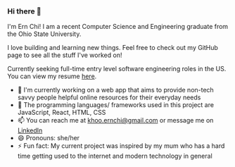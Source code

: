 ### Hi there 👋

I'm Ern Chi! I am a recent Computer Science and Engineering graduate from the Ohio State University. 

I love building and learning new things. Feel free to check out my GitHub page to see all the stuff I've worked on!

Currently seeking full-time entry level software engineering roles in the US. You can view my resume
[here](https://drive.google.com/file/d/1RlhgD7iLGcqiEaYuIl23Z4V2RN7wNpAL/view?usp=sharing).

- 🔭 I'm currently working on a web app that aims to provide non-tech savvy people helpful online resources for their everyday needs
- 🌱 The programming languages/ frameworks used in this project are JavaScript, React, HTML, CSS
- 📫 You can reach me at khoo.ernchi@gmail.com or message me on [LinkedIn](https://www.linkedin.com/in/ernchi/)
- 😄 Pronouns: she/her
- ⚡ Fun fact: My current project was inspired by my mum who has a hard time getting used to the internet and modern technology in general

<!--
**ernchi/ernchi** is a ✨ _special_ ✨ repository because its `README.md` (this file) appears on your GitHub profile.

Here are some ideas to get you started:

- 🔭 I’m currently working on ...
- 🌱 I’m currently learning ...
- 👯 I’m looking to collaborate on ...
- 🤔 I’m looking for help with ...
- 💬 Ask me about ...
- 📫 How to reach me: ...
- 😄 Pronouns: ...
- ⚡ Fun fact: ...
-->
